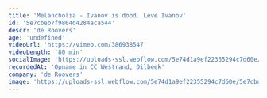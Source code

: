 ```yaml
---
title: 'Melancholia - Ivanov is dood. Leve Ivanov'
id: '5e7cbeb7f9864d4284aca544'
descr: 'de Roovers'
age: 'undefined'
videoUrl: 'https://vimeo.com/386938547'
videoLength: '80 min'
socialImage: 'https://uploads-ssl.webflow.com/5e74d1a9ef22355294c7d60e/5e7cbdde88cc4344ab809faa_deRoovers_Melancholia_StefStessel_web.jpg'
recordedAt: 'Opname in CC Westrand, Dilbeek'
company: 'de Roovers'
image: 'https://uploads-ssl.webflow.com/5e74d1a9ef22355294c7d60e/5e7cbdde88cc4344ab809faa_deRoovers_Melancholia_StefStessel_web.jpg'
---
```

